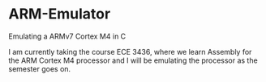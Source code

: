 # ARM-Emulator
Emulating a ARMv7 Cortex M4 in C

I am currently taking the course ECE 3436, where we learn Assembly for the ARM Cortex M4 processor and I will be emulating the processor as the semester goes on.
